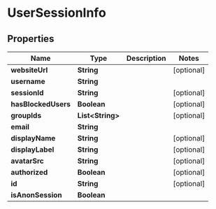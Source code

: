 

# UserSessionInfo


## Properties

| Name | Type | Description | Notes |
|------------ | ------------- | ------------- | -------------|
|**websiteUrl** | **String** |  |  [optional] |
|**username** | **String** |  |  |
|**sessionId** | **String** |  |  [optional] |
|**hasBlockedUsers** | **Boolean** |  |  [optional] |
|**groupIds** | **List&lt;String&gt;** |  |  [optional] |
|**email** | **String** |  |  |
|**displayName** | **String** |  |  [optional] |
|**displayLabel** | **String** |  |  [optional] |
|**avatarSrc** | **String** |  |  [optional] |
|**authorized** | **Boolean** |  |  [optional] |
|**id** | **String** |  |  [optional] |
|**isAnonSession** | **Boolean** |  |  |



